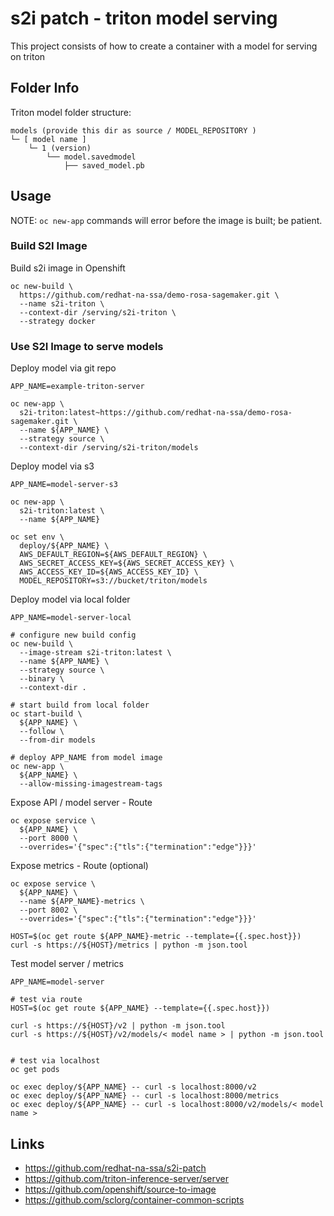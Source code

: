 # s2i patch - triton model serving

This project consists of how to create a container with a model for serving on triton

## Folder Info

Triton model folder structure:

```
models (provide this dir as source / MODEL_REPOSITORY )
└─ [ model name ]
    └─ 1 (version)
        └── model.savedmodel
            ├── saved_model.pb
```

## Usage

NOTE: `oc new-app` commands will error before the image is built; be patient.

### Build S2I Image

Build s2i image in Openshift

```
oc new-build \
  https://github.com/redhat-na-ssa/demo-rosa-sagemaker.git \
  --name s2i-triton \
  --context-dir /serving/s2i-triton \
  --strategy docker
```

### Use S2I Image to serve models

Deploy model via git repo

```
APP_NAME=example-triton-server

oc new-app \
  s2i-triton:latest~https://github.com/redhat-na-ssa/demo-rosa-sagemaker.git \
  --name ${APP_NAME} \
  --strategy source \
  --context-dir /serving/s2i-triton/models
```

Deploy model via s3

```
APP_NAME=model-server-s3

oc new-app \
  s2i-triton:latest \
  --name ${APP_NAME}

oc set env \
  deploy/${APP_NAME} \
  AWS_DEFAULT_REGION=${AWS_DEFAULT_REGION} \
  AWS_SECRET_ACCESS_KEY=${AWS_SECRET_ACCESS_KEY} \
  AWS_ACCESS_KEY_ID=${AWS_ACCESS_KEY_ID} \
  MODEL_REPOSITORY=s3://bucket/triton/models
```


Deploy model via local folder

```
APP_NAME=model-server-local

# configure new build config
oc new-build \
  --image-stream s2i-triton:latest \
  --name ${APP_NAME} \
  --strategy source \
  --binary \
  --context-dir .
```

```
# start build from local folder
oc start-build \
  ${APP_NAME} \
  --follow \
  --from-dir models
```

```
# deploy APP_NAME from model image
oc new-app \
  ${APP_NAME} \
  --allow-missing-imagestream-tags
```

Expose API / model server - Route

```
oc expose service \
  ${APP_NAME} \
  --port 8000 \
  --overrides='{"spec":{"tls":{"termination":"edge"}}}'
```

Expose metrics  - Route (optional)

```
oc expose service \
  ${APP_NAME} \
  --name ${APP_NAME}-metrics \
  --port 8002 \
  --overrides='{"spec":{"tls":{"termination":"edge"}}}'

HOST=$(oc get route ${APP_NAME}-metric --template={{.spec.host}})
curl -s https://${HOST}/metrics | python -m json.tool
```

Test model server / metrics

```
APP_NAME=model-server

# test via route
HOST=$(oc get route ${APP_NAME} --template={{.spec.host}})

curl -s https://${HOST}/v2 | python -m json.tool
curl -s https://${HOST}/v2/models/< model name > | python -m json.tool


# test via localhost
oc get pods

oc exec deploy/${APP_NAME} -- curl -s localhost:8000/v2
oc exec deploy/${APP_NAME} -- curl -s localhost:8000/metrics
oc exec deploy/${APP_NAME} -- curl -s localhost:8000/v2/models/< model name >
```

## Links

- https://github.com/redhat-na-ssa/s2i-patch
- https://github.com/triton-inference-server/server
- https://github.com/openshift/source-to-image
- https://github.com/sclorg/container-common-scripts
